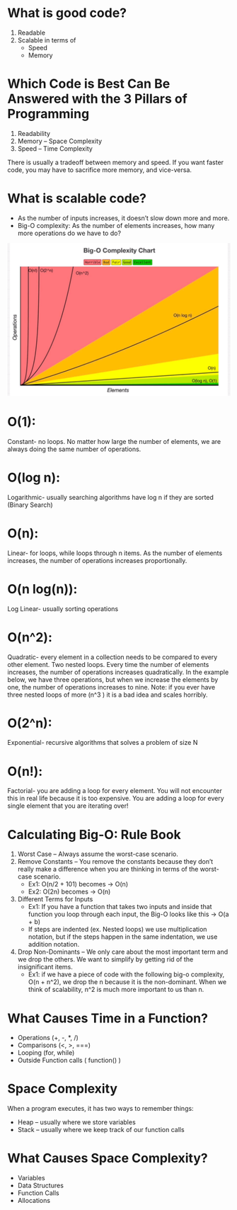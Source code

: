 # What is good code?
1.	Readable
2.	Scalable in terms of
    *	Speed
    *	Memory

# Which Code is Best Can Be Answered with the 3 Pillars of Programming
1.	Readability
2.	Memory – Space Complexity
3.	Speed – Time Complexity

There is usually a tradeoff between memory and speed. If you want faster code, you may have to sacrifice more memory, and vice-versa.

# What is scalable code?
*	As the number of inputs increases, it doesn’t slow down more and more.
*	Big-O complexity: As the number of elements increases, how many more operations do we have to do?

![alt text](../Big-o.png "The JavaScript Runtime")
 
# O(1): 
Constant- no loops. No matter how large the number of elements, we are always doing the same number of operations.
 
# O(log n): 
Logarithmic- usually searching algorithms have log n if they are sorted (Binary Search) 

# O(n): 
Linear- for loops, while loops through n items. As the number of elements increases, the number of operations increases proportionally.
 
# O(n log(n)): 
Log Linear- usually sorting operations 

# O(n^2): 
Quadratic- every element in a collection needs to be compared to every other element. Two nested loops. Every time the number of elements increases, the number of operations increases quadratically. In the example below, we have three operations, but when we increase the elements by one, the number of operations increases to nine. Note: if you ever have three nested loops of more (n^3 ) it is a bad idea and scales horribly.
 
# O(2^n): 
Exponential- recursive algorithms that solves a problem of size N 

# O(n!): 
Factorial- you are adding a loop for every element. You will not encounter this in real life because it is too expensive. You are adding a loop for every single element that you are iterating over!

# Calculating Big-O: Rule Book
1.	Worst Case – Always assume the worst-case scenario.
2.	Remove Constants – You remove the constants because they don’t really make a difference when you are thinking in terms of the worst-case scenario.
    *	Ex1: O(n/2 + 101)  becomes -> O(n)
    *	Ex2: O(2n) becomes -> O(n)
3.	Different Terms for Inputs
    *	Ex1: If you have a function that takes two inputs and inside that function you loop through each input, the Big-O looks like this -> O(a + b)
    *	If steps are indented (ex. Nested loops) we use multiplication notation, but if the steps happen in the same indentation, we use addition notation.
4.	Drop Non-Dominants – We only care about the most important term and we drop the others. We want to simplify by getting rid of the insignificant items.
    *	Ex1: if we have a piece of code with the following big-o complexity, O(n + n^2), we drop the n because it is the non-dominant. When we think of scalability, n^2 is much more important to us than n.

# What Causes Time in a Function?
  *	Operations (+, -, *, /)
  *	Comparisons (<, >, ===)
  *	Looping (for, while)
  *	Outside Function calls ( function() )
# Space Complexity
When a program executes, it has two ways to remember things:
  *	Heap – usually where we store variables 
  *	Stack – usually where we keep track of our function calls

# What Causes Space Complexity?
  *	Variables
  *	Data Structures
  *	Function Calls
  *	Allocations
